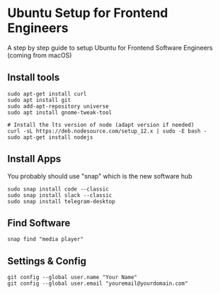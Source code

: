# Ubuntu Setup for Frontend Engineers
A step by step guide to setup Ubuntu for Frontend Software Engineers (coming from macOS)

## Install tools
```
sudo apt-get install curl
sudo apt install git
sudo add-apt-repository universe
sudo apt install gnome-tweak-tool

# Install the lts version of node (adapt version if needed)
curl -sL https://deb.nodesource.com/setup_12.x | sudo -E bash -
sudo apt-get install nodejs
```

## Install Apps 
You probably should use "snap" which is the new software hub
```
sudo snap install code --classic
sudo snap install slack --classic
sudo snap install telegram-desktop
```

## Find Software
`snap find "media player"`

## Settings & Config
```
git config --global user.name "Your Name"
git config --global user.email "youremail@yourdomain.com"
```

